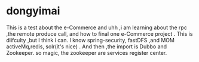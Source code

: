 # dongyimai
This is a test about the e-Commerce
and uhh ,i am learning about the rpc ,the remote produce call, and how to final one e-Commerce project . This is  diifculty ,but I think i can.
I know spring-security, fastDFS ,and MOM activeMq,redis, solr(it's nice) .
And then ,the import is Dubbo and Zookeeper. so magic, the zookeeper are services register center.
